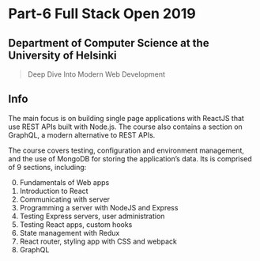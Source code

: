 # Part-6 Full Stack Open 2019

## Department of Computer Science at the University of Helsinki

>  Deep Dive Into Modern Web Development

## Info 

The main focus is on building single page applications with ReactJS that use REST APIs built with Node.js. The course also contains a section on GraphQL, a modern alternative to REST APIs.

The course covers testing, configuration and environment management, and the use of MongoDB for storing the application’s data. Its is comprised of 9 sections, including:

0) Fundamentals of Web apps
1) Introduction to React
2) Communicating with server
3) Programming a server with NodeJS and Express
4) Testing Express servers, user administration
5) Testing React apps, custom hooks
6) State management with Redux
7) React router, styling app with CSS and webpack
8) GraphQL